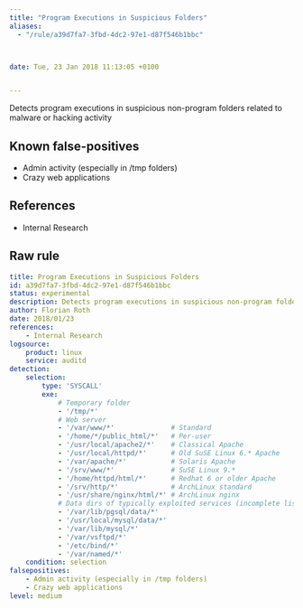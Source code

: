 ```yaml
---
title: "Program Executions in Suspicious Folders"
aliases:
  - "/rule/a39d7fa7-3fbd-4dc2-97e1-d87f546b1bbc"



date: Tue, 23 Jan 2018 11:13:05 +0100


---
```


Detects program executions in suspicious non-program folders related to malware or hacking activity

<!--more-->


## Known false-positives

* Admin activity (especially in /tmp folders)
* Crazy web applications



## References

* Internal Research


## Raw rule
```yaml
title: Program Executions in Suspicious Folders
id: a39d7fa7-3fbd-4dc2-97e1-d87f546b1bbc
status: experimental
description: Detects program executions in suspicious non-program folders related to malware or hacking activity
author: Florian Roth
date: 2018/01/23
references:
    - Internal Research
logsource:
    product: linux
    service: auditd
detection:
    selection:
        type: 'SYSCALL'
        exe:
            # Temporary folder
            - '/tmp/*'
            # Web server 
            - '/var/www/*'              # Standard
            - '/home/*/public_html/*'   # Per-user
            - '/usr/local/apache2/*'    # Classical Apache
            - '/usr/local/httpd/*'      # Old SuSE Linux 6.* Apache
            - '/var/apache/*'           # Solaris Apache
            - '/srv/www/*'              # SuSE Linux 9.*
            - '/home/httpd/html/*'      # Redhat 6 or older Apache
            - '/srv/http/*'             # ArchLinux standard
            - '/usr/share/nginx/html/*' # ArchLinux nginx
            # Data dirs of typically exploited services (incomplete list)
            - '/var/lib/pgsql/data/*'
            - '/usr/local/mysql/data/*'
            - '/var/lib/mysql/*'
            - '/var/vsftpd/*'
            - '/etc/bind/*'
            - '/var/named/*'
    condition: selection
falsepositives:
    - Admin activity (especially in /tmp folders)
    - Crazy web applications
level: medium



```
